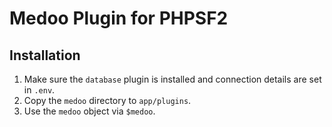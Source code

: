 # Medoo Plugin for PHPSF2

## Installation
1. Make sure the `database` plugin is installed and connection details are set in `.env`.
2. Copy the `medoo` directory to `app/plugins`.
3. Use the `medoo` object via `$medoo`.
